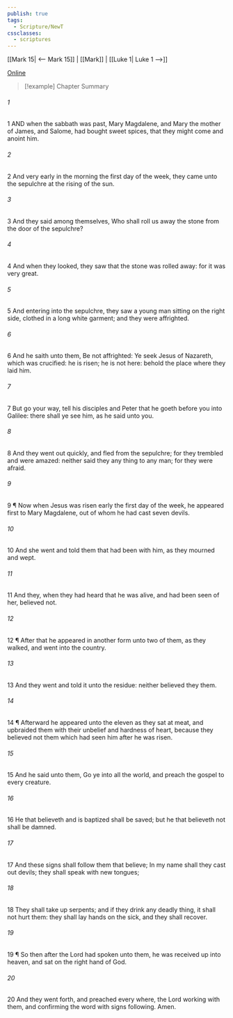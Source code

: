 ```yaml
---
publish: true
tags:
  - Scripture/NewT
cssclasses:
  - scriptures
---
```

[[Mark 15| <-- Mark 15]] | [[Mark]] | [[Luke 1| Luke 1 -->]]

[Online](https://churchofjesuschrist.org/study/scriptures/nt/mark/16?lang=eng)

>[!example] Chapter Summary
>
###### 1
1 AND when the sabbath was past, Mary Magdalene, and Mary the mother of James, and Salome, had bought sweet spices, that they might come and anoint him.
###### 2
2 And very early in the morning the first day of the week, they came unto the sepulchre at the rising of the sun.
###### 3
3 And they said among themselves, Who shall roll us away the stone from the door of the sepulchre?
###### 4
4 And when they looked, they saw that the stone was rolled away: for it was very great.
###### 5
5 And entering into the sepulchre, they saw a young man sitting on the right side, clothed in a long white garment; and they were affrighted.
###### 6
6 And he saith unto them, Be not affrighted: Ye seek Jesus of Nazareth, which was crucified: he is risen; he is not here: behold the place where they laid him.
###### 7
7 But go your way, tell his disciples and Peter that he goeth before you into Galilee: there shall ye see him, as he said unto you.
###### 8
8 And they went out quickly, and fled from the sepulchre; for they trembled and were amazed: neither said they any thing to any man; for they were afraid.
###### 9
9 ¶ Now when Jesus was risen early the first day of the week, he appeared first to Mary Magdalene, out of whom he had cast seven devils.
###### 10
10 And she went and told them that had been with him, as they mourned and wept.
###### 11
11 And they, when they had heard that he was alive, and had been seen of her, believed not.
###### 12
12 ¶ After that he appeared in another form unto two of them, as they walked, and went into the country.
###### 13
13 And they went and told it unto the residue: neither believed they them.
###### 14
14 ¶ Afterward he appeared unto the eleven as they sat at meat, and upbraided them with their unbelief and hardness of heart, because they believed not them which had seen him after he was risen.
###### 15
15 And he said unto them, Go ye into all the world, and preach the gospel to every creature.
###### 16
16 He that believeth and is baptized shall be saved; but he that believeth not shall be damned.
###### 17
17 And these signs shall follow them that believe; In my name shall they cast out devils; they shall speak with new tongues;
###### 18
18 They shall take up serpents; and if they drink any deadly thing, it shall not hurt them: they shall lay hands on the sick, and they shall recover.
###### 19
19 ¶ So then after the Lord had spoken unto them, he was received up into heaven, and sat on the right hand of God.
###### 20
20 And they went forth, and preached every where, the Lord working with them, and confirming the word with signs following. Amen.



